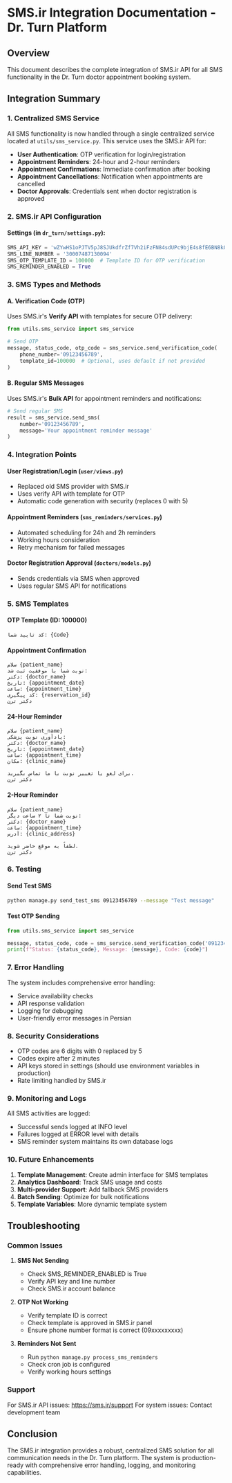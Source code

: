 # SMS.ir Integration Documentation - Dr. Turn Platform

## Overview
This document describes the complete integration of SMS.ir API for all SMS functionality in the Dr. Turn doctor appointment booking system.

## Integration Summary

### 1. Centralized SMS Service
All SMS functionality is now handled through a single centralized service located at `utils/sms_service.py`. This service uses the SMS.ir API for:

- **User Authentication**: OTP verification for login/registration
- **Appointment Reminders**: 24-hour and 2-hour reminders
- **Appointment Confirmations**: Immediate confirmation after booking
- **Appointment Cancellations**: Notification when appointments are cancelled
- **Doctor Approvals**: Credentials sent when doctor registration is approved

### 2. SMS.ir API Configuration

#### Settings (in `dr_turn/settings.py`):
```python
SMS_API_KEY = 'wZYwHS1oPJTV5pJ8SJUkdfrZf7Vh2iFzFN84sdUPc9bjE4s8fE6BN8k0KzNm4e1Y'
SMS_LINE_NUMBER = '30007487130094'
SMS_OTP_TEMPLATE_ID = 100000  # Template ID for OTP verification
SMS_REMINDER_ENABLED = True
```

### 3. SMS Types and Methods

#### A. Verification Code (OTP)
Uses SMS.ir's **Verify API** with templates for secure OTP delivery:
```python
from utils.sms_service import sms_service

# Send OTP
message, status_code, otp_code = sms_service.send_verification_code(
    phone_number='09123456789',
    template_id=100000  # Optional, uses default if not provided
)
```

#### B. Regular SMS Messages
Uses SMS.ir's **Bulk API** for appointment reminders and notifications:
```python
# Send regular SMS
result = sms_service.send_sms(
    number='09123456789',
    message='Your appointment reminder message'
)
```

### 4. Integration Points

#### User Registration/Login (`user/views.py`)
- Replaced old SMS provider with SMS.ir
- Uses verify API with template for OTP
- Automatic code generation with security (replaces 0 with 5)

#### Appointment Reminders (`sms_reminders/services.py`)
- Automated scheduling for 24h and 2h reminders
- Working hours consideration
- Retry mechanism for failed messages

#### Doctor Registration Approval (`doctors/models.py`)
- Sends credentials via SMS when approved
- Uses regular SMS API for notifications

### 5. SMS Templates

#### OTP Template (ID: 100000)
```
کد تایید شما: {Code}
```

#### Appointment Confirmation
```
سلام {patient_name}
نوبت شما با موفقیت ثبت شد:
دکتر: {doctor_name}
تاریخ: {appointment_date}
ساعت: {appointment_time}
کد پیگیری: {reservation_id}
دکتر ترن
```

#### 24-Hour Reminder
```
سلام {patient_name}
یادآوری نوبت پزشکی:
دکتر: {doctor_name}
تاریخ: {appointment_date}
ساعت: {appointment_time}
مکان: {clinic_name}

برای لغو یا تغییر نوبت با ما تماس بگیرید.
دکتر ترن
```

#### 2-Hour Reminder
```
سلام {patient_name}
نوبت شما تا ۲ ساعت دیگر:
دکتر: {doctor_name}
ساعت: {appointment_time}
آدرس: {clinic_address}

لطفاً به موقع حاضر شوید.
دکتر ترن
```

### 6. Testing

#### Send Test SMS
```bash
python manage.py send_test_sms 09123456789 --message "Test message"
```

#### Test OTP Sending
```python
from utils.sms_service import sms_service

message, status_code, code = sms_service.send_verification_code('09123456789')
print(f"Status: {status_code}, Message: {message}, Code: {code}")
```

### 7. Error Handling

The system includes comprehensive error handling:
- Service availability checks
- API response validation
- Logging for debugging
- User-friendly error messages in Persian

### 8. Security Considerations

- OTP codes are 6 digits with 0 replaced by 5
- Codes expire after 2 minutes
- API keys stored in settings (should use environment variables in production)
- Rate limiting handled by SMS.ir

### 9. Monitoring and Logs

All SMS activities are logged:
- Successful sends logged at INFO level
- Failures logged at ERROR level with details
- SMS reminder system maintains its own database logs

### 10. Future Enhancements

1. **Template Management**: Create admin interface for SMS templates
2. **Analytics Dashboard**: Track SMS usage and costs
3. **Multi-provider Support**: Add fallback SMS providers
4. **Batch Sending**: Optimize for bulk notifications
5. **Template Variables**: More dynamic template system

## Troubleshooting

### Common Issues

1. **SMS Not Sending**
   - Check SMS_REMINDER_ENABLED is True
   - Verify API key and line number
   - Check SMS.ir account balance

2. **OTP Not Working**
   - Verify template ID is correct
   - Check template is approved in SMS.ir panel
   - Ensure phone number format is correct (09xxxxxxxxx)

3. **Reminders Not Sent**
   - Run `python manage.py process_sms_reminders`
   - Check cron job is configured
   - Verify working hours settings

### Support

For SMS.ir API issues: https://sms.ir/support
For system issues: Contact development team

## Conclusion

The SMS.ir integration provides a robust, centralized SMS solution for all communication needs in the Dr. Turn platform. The system is production-ready with comprehensive error handling, logging, and monitoring capabilities. 